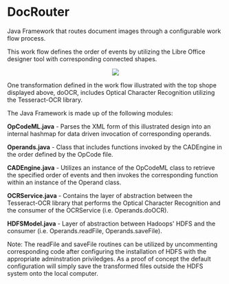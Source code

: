 # DocRouter
Java Framework that routes document images through a configurable work flow process.<p>
This work flow defines the order of events by utilizing the Libre Office designer tool with corresponding connected shapes.<p>
<p align="center">
  <img src="./DocRouter/blob/master/WorkFlowExample.png width="500"/>
</p>
One transformation defined in the work flow illustrated with the top shope displayed above, doOCR, includes Optical Character Recognition utilizing the Tesseract-OCR library.<p>
The Java Framework is made up of the following modules:<p><p>
<b>OpCodeML.java</b> - Parses the XML form of this illustrated design into an internal hashmap for data driven invocation of corresponding operands.<p>
<b>Operands.java</b> - Class that includes functions invoked by the CADEngine in the order defined by the OpCode file.<p>
<b>CADEngine.java</b> - Utilizes an instance of the OpCodeML class to retrieve the specified order of events and then invokes the corresponding function within an instance of the Operand class.<p>
<b>OCRService.java</b> - Contains the layer of abstraction between the Tesseract-OCR library that performs the Optical Character Recognition and the consumer of the OCRService (i.e. Operands.doOCR).<p>
<b>HDFSModel.java</b> - Layer of abstraction between Hadoops' HDFS and the consumer (i.e. Operands.readFile, Operands.saveFile).<p><p>
Note: The readFile and saveFile routines can be utilized by uncommenting corresponding code after configuring the installation of HDFS with the appropriate adminstration priviledges.  As a proof of concept the default configuration will simply save the transformed files outside the HDFS system onto the local computer.

